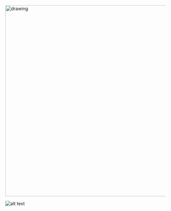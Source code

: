 


<img src="https://github.com/milanzmitrovic/SQL/blob/b0cfe1e95933e41d37dc7b19590821adf2cb579f/udomi_ljubimca/profil_ljubimca/src/profil_ljubimca_schema.png" alt="drawing" width="600"/>


![alt text](https://github.com/milanzmitrovic/SQL/blob/b0cfe1e95933e41d37dc7b19590821adf2cb579f/udomi_ljubimca/profil_ljubimca/src/profil_ljubimca_schema.png "Logo Title Text 1")



